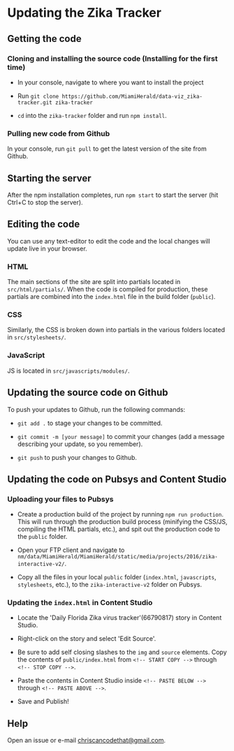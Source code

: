 # Updating the Zika Tracker

## Getting the code

### Cloning and installing the source code (Installing for the first time)

* In your console, navigate to where you want to install the project

* Run `git clone https://github.com/MiamiHerald/data-viz_zika-tracker.git zika-tracker`

* `cd` into the `zika-tracker` folder and run `npm install`.  

### Pulling new code from Github

In your console, run `git pull` to get the latest version of the site from Github.

## Starting the server

After the npm installation completes, run `npm start` to start the server (hit Ctrl+C to stop the server).

## Editing the code

You can use any text-editor to edit the code and the local changes will update live in your browser.

### HTML

The main sections of the site are split into partials located in `src/html/partials/`.  When the code is compiled for production, these partials are combined into the `index.html` file in the build folder (`public`).

### CSS

Similarly, the CSS is broken down into partials in the various folders located in `src/stylesheets/`.

### JavaScript

JS is located in `src/javascripts/modules/`.

## Updating the source code on Github

To push your updates to Github, run the following commands:

* `git add .` to stage your changes to be committed.

* `git commit -m [your message]` to commit your changes (add a message describing your update, so you remember).

* `git push` to push your changes to Github.

## Updating the code on Pubsys and Content Studio

### Uploading your files to Pubsys

* Create a production build of the project by running `npm run production`.  This will run through the production build process (minifying the CSS/JS, compiling the HTML partials, etc.), and spit out the production code to the `public` folder.

* Open your FTP client and navigate to `nm/data/MiamiHerald/MiamiHerald/static/media/projects/2016/zika-interactive-v2/`.

* Copy all the files in your local `public` folder (`index.html`, `javascripts`, `stylesheets`, etc.), to the `zika-interactive-v2` folder on Pubsys.

### Updating the `index.html` in Content Studio

* Locate the 'Daily Florida Zika virus tracker'(66790817) story in Content Studio.

* Right-click on the story and select 'Edit Source'.

* Be sure to add self closing slashes to the `img` and `source` elements. Copy the contents of `public/index.html` from `<!-- START COPY -->` through `<!-- STOP COPY -->`.

* Paste the contents in Content Studio inside `<!-- PASTE BELOW -->` through `<!-- PASTE ABOVE -->`.

* Save and Publish!

## Help

Open an issue or e-mail chriscancodethat@gmail.com.
